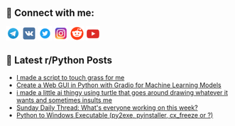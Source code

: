 ## 🔎 Connect with me:
[<img src="https://github.com/bullbesh/bullbesh/blob/main/images/Telegram.png" width="32" height="32" />](https://t.me/bullbesh)
[<img src="https://github.com/bullbesh/bullbesh/blob/main/images/VK.png" width="32" height="32" />](https://vk.com/bullbesh)
[<img src="https://github.com/bullbesh/bullbesh/blob/main/images/Twitter.png" width="32" height="32" />](https://twitter.com/bullbesh1)
[<img src="https://github.com/bullbesh/bullbesh/blob/main/images/Instagram.png" width="32" height="32" />](https://www.instagram.com/bullbesh)
[<img src="https://github.com/bullbesh/bullbesh/blob/main/images/Reddit.png" width="32" height="32" />](https://www.reddit.com/user/bullbesh)
[<img src="https://github.com/bullbesh/bullbesh/blob/main/images/YouTube.png" width="32" height="32" />](https://www.youtube.com/channel/UCtfjRs6uzgq5mfm8S06WTcg)

## 📕 Latest r/Python Posts
<!-- BLOG-POST-LIST:START -->
- [I made a script to touch grass for me](https://www.reddit.com/r/Python/comments/wckgd1/i_made_a_script_to_touch_grass_for_me/)
- [Create a Web GUI in Python with Gradio for Machine Learning Models](https://www.reddit.com/r/Python/comments/wch28y/create_a_web_gui_in_python_with_gradio_for/)
- [i made a little ai thingy using turtle that goes around drawing whatever it wants and sometimes insults me](https://www.reddit.com/r/Python/comments/wcgtwx/i_made_a_little_ai_thingy_using_turtle_that_goes/)
- [Sunday Daily Thread: What&#39;s everyone working on this week?](https://www.reddit.com/r/Python/comments/wcb3af/sunday_daily_thread_whats_everyone_working_on/)
- [Python to Windows Executable &lpar;py2exe, pyinstaller, cx_freeze or ?&rpar;](https://www.reddit.com/r/Python/comments/wcafx9/python_to_windows_executable_py2exe_pyinstaller/)
<!-- BLOG-POST-LIST:END -->
